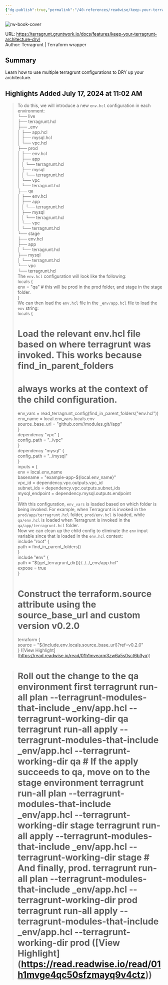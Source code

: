 ```yaml
---
{"dg-publish":true,"permalink":"/40-references/readwise/keep-your-terragrunt-architecture-dry/","tags":["rw/articles"]}
---
```



![rw-book-cover](https://terragrunt.gruntwork.io/assets/img/terragrunt-thumbnail.png)

  

URL: <https://terragrunt.gruntwork.io/docs/features/keep-your-terragrunt-architecture-dry/>  
Author: Terragrunt | Terraform wrapper

## Summary

Learn how to use multiple terragrunt configurations to DRY up your architecture.

## Highlights Added July 17, 2024 at 11:02 AM

> To do this, we will introduce a new `env.hcl` configuration in each environment:  
> └── live  
> ├── terragrunt.hcl  
> ├── _env  
> │ ├── app.hcl  
> │ ├── mysql.hcl  
> │ └── vpc.hcl  
> ├── prod  
> │ ├── env.hcl  
> │ ├── app  
> │ │ └── terragrunt.hcl  
> │ ├── mysql  
> │ │ └── terragrunt.hcl  
> │ └── vpc  
> │ └── terragrunt.hcl  
> ├── qa  
> │ ├── env.hcl  
> │ ├── app  
> │ │ └── terragrunt.hcl  
> │ ├── mysql  
> │ │ └── terragrunt.hcl  
> │ └── vpc  
> │ └── terragrunt.hcl  
> └── stage  
> ├── env.hcl  
> ├── app  
> │ └── terragrunt.hcl  
> ├── mysql  
> │ └── terragrunt.hcl  
> └── vpc  
> └── terragrunt.hcl  
> The `env.hcl` configuration will look like the following:  
> locals {  
> env = "qa" # this will be prod in the prod folder, and stage in the stage folder.  
> }  
> We can then load the `env.hcl` file in the `_env/app.hcl` file to load the `env` string:  
> locals {
> # Load the relevant env.hcl file based on where terragrunt was invoked. This works because find_in_parent_folders
> # always works at the context of the child configuration.
> env_vars = read_terragrunt_config(find_in_parent_folders("env.hcl"))  
> env_name = local.env_vars.locals.env  
> source_base_url = "github.com/<org>/modules.git//app"  
> }  
> dependency "vpc" {  
> config_path = "../vpc"  
> }  
> dependency "mysql" {  
> config_path = "../mysql"  
> }  
> inputs = {  
> env = local.env_name  
> basename = "example-app-${local.env_name}"  
> vpc_id = dependency.vpc.outputs.vpc_id  
> subnet_ids = dependency.vpc.outputs.subnet_ids  
> mysql_endpoint = dependency.mysql.outputs.endpoint  
> }  
> With this configuration, `env_vars` is loaded based on which folder is being invoked. For example, when Terragrunt is invoked in the `prod/app/terragrunt.hcl` folder, `prod/env.hcl` is loaded, while `qa/env.hcl` is loaded when Terragrunt is invoked in the `qa/app/terragrunt.hcl` folder.  
> Now we can clean up the child config to eliminate the `env` input variable since that is loaded in the `env.hcl` context:  
> include "root" {  
> path = find_in_parent_folders()  
> }  
> include "env" {  
> path = "${get_terragrunt_dir()}/../../_env/app.hcl"  
> expose = true  
> }
> # Construct the terraform.source attribute using the source_base_url and custom version v0.2.0
> terraform {  
> source = "${include.env.locals.source_base_url}?ref=v0.2.0"  
> } ([View Highlight] (<https://read.readwise.io/read/01h1mvearm3zw6a5s0sct6b3yq>))

> # Roll out the change to the qa environment first terragrunt run-all plan --terragrunt-modules-that-include _env/app.hcl --terragrunt-working-dir qa terragrunt run-all apply --terragrunt-modules-that-include _env/app.hcl --terragrunt-working-dir qa # If the apply succeeds to qa, move on to the stage environment terragrunt run-all plan --terragrunt-modules-that-include _env/app.hcl --terragrunt-working-dir stage terragrunt run-all apply --terragrunt-modules-that-include _env/app.hcl --terragrunt-working-dir stage # And finally, prod. terragrunt run-all plan --terragrunt-modules-that-include _env/app.hcl --terragrunt-working-dir prod terragrunt run-all apply --terragrunt-modules-that-include _env/app.hcl --terragrunt-working-dir prod ([View Highlight] (<https://read.readwise.io/read/01h1mvge4qc50sfzmayq9v4ctz>))
